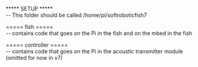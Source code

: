 ***** SETUP *****  
-- This folder should be called /home/pi/softroboticfish7  

===== fish =====  
-- contains code that goes on the Pi in the fish and on the mbed in the fish  

===== controller =====  
-- contains code that goes on the Pi in the acoustic transmitter module (omitted for now in v7)

